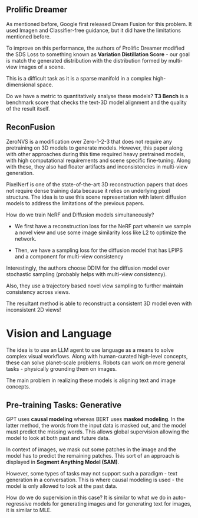 ## Prolific Dreamer

As mentioned before, Google first released Dream Fusion for this problem. It used Imagen and Classifier-free guidance, but it did have the limitations mentioned before.

To improve on this performance, the authors of Prolific Dreamer modified the SDS Loss to something known as **Variation Distillation Score** - our goal is match the generated distribution with the distribution formed by multi-view images of a scene.

This is a difficult task as it is a sparse manifold in a complex high-dimensional space.



Do we have a metric to quantitatively analyse these models? **T3 Bench** is a benchmark score that checks the text-3D model alignment and the quality of the result itself.

## ReconFusion

ZeroNVS is a modification over Zero-1-2-3 that does not require any pretraining on 3D models to generate models. However, this paper along with other approaches during this time required heavy pretrained models, with high computational requirements and scene specific fine-tuning. Along with these, they also had floater artifacts and inconsistencies in multi-view generation. 

PixelNerf is one of the state-of-the-art 3D reconstruction papers that does not require dense training data because it relies on underlying pixel structure. The idea is to use this scene representation with latent diffusion models to address the limitations of the previous papers.

How do we train NeRF and Diffusion models simultaneously? 

- We first have a reconstruction loss for the NeRF part wherein we sample a novel view and use some image similarity loss like L2 to optimize the network.

- Then, we have a sampling loss for the diffusion model that has LPIPS and a component for multi-view consistency

Interestingly, the authors choose DDIM for the diffusion model over stochastic sampling (probably helps with multi-view consistency). 

Also, they use a trajectory based novel view sampling to further maintain consistency across views.

The resultant method is able to reconstruct a consistent 3D model even with inconsistent 2D views!



# Vision and Language

The idea is to use an LLM agent to use language as a means to solve complex visual workflows. Along with human-curated high-level concepts, these can solve planet-scale problems. Robots can work on more general tasks - physically grounding them on images.

The main problem in realizing these models is aligning text and image concepts. 

## Pre-training Tasks: Generative

GPT uses **causal modeling** whereas BERT uses **masked modeling**. In the latter method, the words from the input data is masked out, and the model must predict the missing words. This allows global supervision allowing the model to look at both past and future data.

In context of images, we mask out some patches in the image and the model has to predict the remaining patches. This sort of an approach is displayed in **Segment Anything Model (SAM)**.

However, some types of tasks may not support such a paradigm - text generation in a conversation. This is where causal modeling is used - the model is only allowed to look at the past data.

How do we do supervision in this case? It is similar to what we do in auto-regressive models for generating images and for generating text for images, it is similar to MLE.
